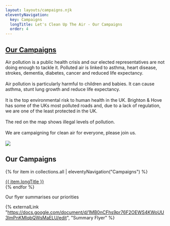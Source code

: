 ```yaml
---
layout: layouts/campaigns.njk
eleventyNavigation:
  key: Campaigns
  longTitle: Let's Clean Up The Air - Our Campaigns
  order: 4
---
```


<h2><a href="#id-our-campaigns">Our Campaigns</a></h2>

<div class="our-vision">
	Air pollution is a public health crisis and our elected representatives are not doing enough to tackle it.
	Polluted air is linked to asthma, heart disease, strokes, dementia, diabetes, cancer and reduced life expectancy.
	<br /><br />
	Air pollution is particularly harmful to children and babies.  It can cause asthma, stunt lung growth and reduce life expectancy.
	<br /><br />
	It is the top environmental risk to human health in the UK.
	Brighton & Hove has some of the UKs most polluted roads and, due to a lack of regulation, we are one of the least protected in the UK.
	<br /><br />
	The red on the map shows illegal levels of pollution.
	<br /><br />
	We are campaigning for clean air for everyone, please join us.
	<br /><br />
	<img src="{{ '/img/CentralBrighton_NO2.jpg' | url }}" />
</div>

<h2 id="id-our-campaigns">Our Campaigns</h2>

{% for item in collections.all | eleventyNavigation("Campaigns") %}
<div class="banner-link banner-information">
	<a href="{% getUrlLinkByKeySC collections.all, item.key %}">
{{ item.longTitle }}
	</a>
</div>
{% endfor %}

Our flyer summarises our priorities

{% externalLink "https://docs.google.com/document/d/1MB0nCFhs9pr76F2OEWS4KWoUU3lmPnKMlqbQWsMaELU/edit", "Summary Flyer" %}




